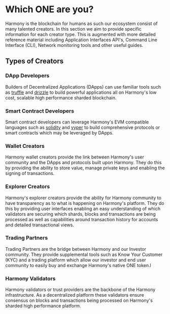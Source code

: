 # Which ONE are you?

Harmony is the blockchain for humans as such our ecosystem consist of many talented creators. In this section we aim to provide specific information for each creator type. This is augmented with more detailed reference material including Application Interfaces API's, Command Line Interface \(CLI\), Network monitoring tools and other useful guides.

## Types of Creators <a id="types-of-creators"></a>

### DApp Developers <a id="dapp-developers"></a>

Builders of Decentralized Applications \(DApps\) can use familiar tools such as [truffle](https://www.trufflesuite.com/truffle) and [drizzle](https://www.trufflesuite.com/drizzle) to build powerful applications all on Harmony's low cost, scalable high performance sharded blockchain.

### Smart Contract Developers <a id="smart-contract-developers"></a>

Smart contract developers can leverage Harmony's EVM compatible languages such as [solidity](https://solidity.readthedocs.io/en/v0.4.24/) and [vyper](https://vyper.readthedocs.io/en/latest/) to build comprehensive protocols or smart contracts which may be leveraged by DApps.

### Wallet Creators <a id="wallet-creators"></a>

Harmony wallet creators provide the link between Harmony's user community and the DApps and protocols built upon Harmony. They do this by providing the ability to store value, manage private keys and enabling the signing of transactions.

### Explorer Creators <a id="explorer-creators"></a>

Harmony's explorer creators provide the ability for Harmony community to have transparency as to what is happening on Harmony's platform. They do this by providing user interfaces enabling an easy understanding of which validators are securing which shards, blocks and transactions are being processed as well as capabilities around transaction history for accounts and detailed transactional views.

### Trading Partners <a id="trading-partners"></a>

Trading Partners are the bridge between Harmony and our Investor community. They provide supplemental tools such as Know Your Customer \(KYC\) and a trading platform which allow our investor and end user community to easily buy and exchange Harmony's native ONE token.l

### Harmony Validators <a id="harmony-validators"></a>

Harmony validators or trust providers are the backbone of the Harmony infrastructure. As a decentralized platform these validators ensure consensus on blocks and transactions being processed on Harmony's sharded high performance platform.

